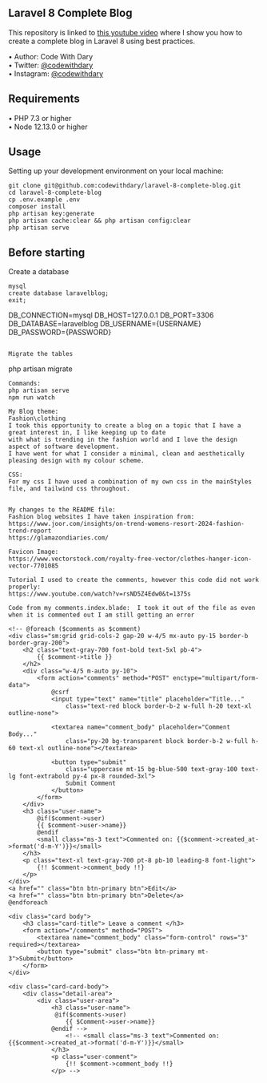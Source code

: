 ## Laravel 8 Complete Blog

This repository is linked to [this youtube video](https://www.youtube.com/watch?v=HKJDLXsTr8A&t=4710s) where I show you how to create a complete blog in Laravel 8 using best practices.

•	Author: Code With Dary <br>
•	Twitter: [@codewithdary](https://twitter.com/codewithdary) <br>
•	Instagram: [@codewithdary](https://www.instagram.com/codewithdary/) <br>

## Requirements
•	PHP 7.3 or higher <br>
•	Node 12.13.0 or higher <br>

## Usage <br>
Setting up your development environment on your local machine: <br>
```
git clone git@github.com:codewithdary/laravel-8-complete-blog.git
cd laravel-8-complete-blog
cp .env.example .env
composer install
php artisan key:generate
php artisan cache:clear && php artisan config:clear
php artisan serve
```

## Before starting <br>
Create a database <br>
```
mysql
create database laravelblog;
exit;
```


DB_CONNECTION=mysql
DB_HOST=127.0.0.1
DB_PORT=3306
DB_DATABASE=laravelblog
DB_USERNAME={USERNAME}
DB_PASSWORD={PASSWORD}
```

Migrate the tables
```
php artisan migrate
```
Commands:
php artisan serve
npm run watch

My Blog theme:
Fashion\clothing
I took this opportunity to create a blog on a topic that I have a great interest in, I like keeping up to date
with what is trending in the fashion world and I love the design aspect of software development. 
I have went for what I consider a minimal, clean and aesthetically pleasing design with my colour scheme.

CSS:
For my css I have used a combination of my own css in the mainStyles file, and tailwind css throughout. 


My changes to the README file:
Fashion blog websites I have taken inspiration from: 
https://www.joor.com/insights/on-trend-womens-resort-2024-fashion-trend-report
https://glamazondiaries.com/ 

Favicon Image: 
https://www.vectorstock.com/royalty-free-vector/clothes-hanger-icon-vector-7701085

Tutorial I used to create the comments, however this code did not work properly:
https://www.youtube.com/watch?v=rsND5Z4Edw0&t=1375s

Code from my comments.index.blade:  I took it out of the file as even when it is commented out I am still getting an error

<!-- @foreach ($comments as $comment)
<div class="sm:grid grid-cols-2 gap-20 w-4/5 mx-auto py-15 border-b border-gray-200">
    <h2 class="text-gray-700 font-bold text-5xl pb-4">
        {{ $comment->title }}
    </h2>
    <div class="w-4/5 m-auto py-10">
        <form action="comments" method="POST" enctype="multipart/form-data">
            @csrf
            <input type="text" name="title" placeholder="Title..."
                class="text-red block border-b-2 w-full h-20 text-xl outline-none">

            <textarea name="comment_body" placeholder="Comment Body..."
                class="py-20 bg-transparent block border-b-2 w-full h-60 text-xl outline-none"></textarea>

            <button type="submit"
                class="uppercase mt-15 bg-blue-500 text-gray-100 text-lg font-extrabold py-4 px-8 rounded-3xl">
                Submit Comment
            </button>
        </form>
    </div>
    <h3 class="user-name">
        @if($comment->user)
        {{ $comment->user->name}}
        @endif
        <small class="ms-3 text">Commented on: {{$comment->created_at->format('d-m-Y')}}</small>
    </h3>
    <p class="text-xl text-gray-700 pt-8 pb-10 leading-8 font-light">
        {!! $comment->comment_body !!}
    </p>
</div>
<a href="" class="btn btn-primary btn">Edit</a>
<a href="" class="btn btn-primary btn">Delete</a>
@endforeach

<div class="card body">
    <h3 class="card-title"> Leave a comment </h3> 
    <form action="/comments" method="POST">
        <textarea name="comment_body" class="form-control" rows="3" required></textarea>
        <button type="submit" class="btn btn-primary mt-3">Submit</button>
    </form>
</div> 

<div class="card-card-body">
    <div class="detail-area">
        <div class="user-area">
            <h3 class="user-name">
             @if($comments->user)
                {{ $Comment->user->name}}
            @endif -->
                <!-- <small class="ms-3 text">Commented on: {{$comment->created_at->format('d-m-Y')}}</small>
            </h3>
            <p class="user-comment">
                {!! $comment->comment_body !!}
            </p> -->
